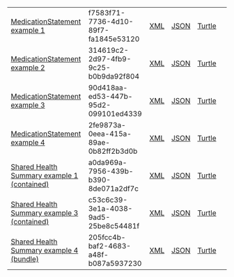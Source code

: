 <table class="list" width="100%">
            <tr>
                <td><a href="MedicationStatement-f7583f71-7736-4d10-89f7-fa1845e53120.html">MedicationStatement example 1</a></td>
                <td>f7583f71-7736-4d10-89f7-fa1845e53120</td>
                <td><a href="MedicationStatement-f7583f71-7736-4d10-89f7-fa1845e53120.xml.html">XML</a></td>
                <td><a href="MedicationStatement-f7583f71-7736-4d10-89f7-fa1845e53120.json.html">JSON</a></td>
                <td><a href="MedicationStatement-f7583f71-7736-4d10-89f7-fa1845e53120.ttl.html">Turtle</a></td>
                <td></td>
            </tr>
            <tr>
                <td><a href="MedicationStatement-314619c2-2d97-4fb9-9c25-b0b9da92f804.html">MedicationStatement example 2</a></td>
                <td>314619c2-2d97-4fb9-9c25-b0b9da92f804</td>
                <td><a href="MedicationStatement-314619c2-2d97-4fb9-9c25-b0b9da92f804.xml.html">XML</a></td>
                <td><a href="MedicationStatement-314619c2-2d97-4fb9-9c25-b0b9da92f804.json.html">JSON</a></td>
                <td><a href="MedicationStatement-314619c2-2d97-4fb9-9c25-b0b9da92f804.ttl.html">Turtle</a></td>
                <td></td>
            </tr>
            <tr>
                <td><a href="MedicationStatement-90d418aa-ed53-447b-95d2-099101ed4339.html">MedicationStatement example 3</a></td>
                <td>90d418aa-ed53-447b-95d2-099101ed4339</td>
                <td><a href="MedicationStatement-90d418aa-ed53-447b-95d2-099101ed4339.xml.html">XML</a></td>
                <td><a href="MedicationStatement-90d418aa-ed53-447b-95d2-099101ed4339.json.html">JSON</a></td>
                <td><a href="MedicationStatement-90d418aa-ed53-447b-95d2-099101ed4339.ttl.html">Turtle</a></td>
                <td></td>
            </tr>
            <tr>
                <td><a href="MedicationStatement-2fe9873a-0eea-415a-89ae-0b82ff2b3d0b.html">MedicationStatement example 4</a></td>
                <td>2fe9873a-0eea-415a-89ae-0b82ff2b3d0b</td>
                <td><a href="MedicationStatement-2fe9873a-0eea-415a-89ae-0b82ff2b3d0b.xml.html">XML</a></td>
                <td><a href="MedicationStatement-2fe9873a-0eea-415a-89ae-0b82ff2b3d0b.json.html">JSON</a></td>
                <td><a href="MedicationStatement-2fe9873a-0eea-415a-89ae-0b82ff2b3d0b.ttl.html">Turtle</a></td>
                <td></td>
            </tr>
            <tr>
                <td><a href="Composition-a0da969a-7956-439b-b390-8de071a2df7c.html">Shared Health Summary example 1 (contained)</a></td>
                <td>a0da969a-7956-439b-b390-8de071a2df7c</td>
                <td><a href="Composition-a0da969a-7956-439b-b390-8de071a2df7c.xml.html">XML</a></td>
                <td><a href="Composition-a0da969a-7956-439b-b390-8de071a2df7c.json.html">JSON</a></td>
                <td><a href="Composition-a0da969a-7956-439b-b390-8de071a2df7c.ttl.html">Turtle</a></td>
                <td></td>
            </tr>
            <tr>
                <td><a href="Composition-c53c6c39-3e1a-4038-9ad5-25be8c54481f.html">Shared Health Summary example 3 (contained)</a></td>
                <td>c53c6c39-3e1a-4038-9ad5-25be8c54481f</td>
                <td><a href="Composition-c53c6c39-3e1a-4038-9ad5-25be8c54481f.xml.html">XML</a></td>
                <td><a href="Composition-c53c6c39-3e1a-4038-9ad5-25be8c54481f.json.html">JSON</a></td>
                <td><a href="Composition-c53c6c39-3e1a-4038-9ad5-25be8c54481f.ttl.html">Turtle</a></td>
                <td></td>
            </tr>
            <tr>
                <td><a href="Bundle-205fcc4b-baf2-4683-a48f-b087a5937230.html">Shared Health Summary example 4 (bundle)</a></td>
                <td>205fcc4b-baf2-4683-a48f-b087a5937230</td>
                <td><a href="Bundle-205fcc4b-baf2-4683-a48f-b087a5937230.xml.html">XML</a></td>
                <td><a href="Bundle-205fcc4b-baf2-4683-a48f-b087a5937230.json.html">JSON</a></td>
                <td><a href="Bundle-205fcc4b-baf2-4683-a48f-b087a5937230.ttl.html">Turtle</a></td>
                <td></td>
            </tr>

  </table>